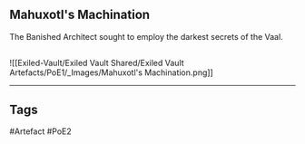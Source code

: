 ## Mahuxotl's Machination
The Banished Architect sought to employ the darkest secrets of the Vaal.
##
![[Exiled-Vault/Exiled Vault Shared/Exiled Vault Artefacts/PoE1/_Images/Mahuxotl's Machination.png]]

---
## Tags
#Artefact
#PoE2